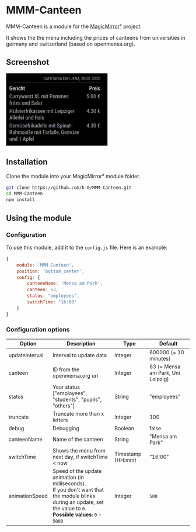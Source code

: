 # MMM-Canteen

MMM-Canteen is a module for the [MagicMirror²](https://github.com/MichMich/MagicMirror) project.

It shows the the menu including the prices of canteens from universities in germany and switzerland (based on openmensa.org).

## Screenshot

![Example of a canteen in Jena](img/example1.png)

## Installation

Clone the module into your MagicMirror² module folder.

```bash
git clone https://github.com/k-0/MMM-Canteen.git
cd MMM-Canteen
npm install

```

## Using the module

### Configuration

To use this module, add it to the `config.js` file. Here is an example:

```javascript
{
    module: 'MMM-Canteen',
    position: 'bottom_center',
    config: {
        canteenName: 'Mensa am Park',
        canteen: 63,
        status: "employees",
        switchTime: "16:00"
    }
}
```

### Configuration options

<!-- prettier-ignore-start -->
| Option  | Description | Type | Default |
| ------- | --- | --- | --- |
| updateInterval | Interval to update data | Integer | 600000 (= 10 minutes) |
| canteen | ID from the openmensa.org url | Integer | 63 (= Mensa am Park, Uni Leipzig) |
| status | Your status ["employees", "students", "pupils", "others"] | String | "employees" |
| truncate | Truncate more than x letters   | Integer | 100 |
| debug | Debugging | Boolean | false |
| canteenName | Name of the canteen | String | "Mensa am Park" |
| switchTime | Shows the menu from next day, if switchTime < now | Timestamp (HH:mm) | "16:00" |
| animationSpeed | Speed of the update animation (in milliseconds).<br>If you don't want that the module blinks during an update, set the value to `0`. <br> **Possible values:** `0` - `5000` | Integer | `500` |
<!-- prettier-ignore-end -->
